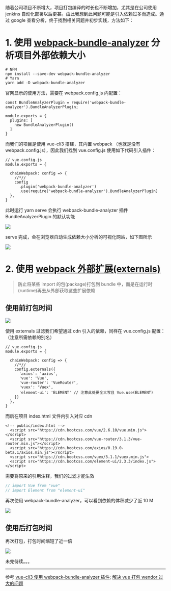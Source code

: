 
随着公司项目不断增大，项目打包编译的时长也不断增加，尤其是在公司使用 jenkins 自动化部署以后更甚。由此我想到此问题可能是引入依赖过多而造成。通过 google 查看分析，终于找到相关问题并初步实践，方法如下：

# 1. 使用 [webpack-bundle-analyzer](https://github.com/webpack-contrib/webpack-bundle-analyzer) 分析项目外部依赖大小

```
# NPM
npm install --save-dev webpack-bundle-analyzer
# Yarn
yarn add -D webpack-bundle-analyzer
```

官网显示的使用方法，需要在 webpack.config.js 内配置：

```
const BundleAnalyzerPlugin = require('webpack-bundle-analyzer').BundleAnalyzerPlugin;

module.exports = {
  plugins: [
    new BundleAnalyzerPlugin()
  ]
}
```

而我们的项目是使用 vue-cli3 搭建，其内置 webpack （也就是没有 webpack.config.js），因此我们找到 vue.config.js 使用如下代码引入插件：

```
// vue.config.js
module.exports = {

  chainWebpack: config => {
    //*//
    config
      .plugin('webpack-bundle-analyzer')
      .use(require('webpack-bundle-analyzer').BundleAnalyzerPlugin)
  },
}
```

此时运行 yarn serve 会执行 webpack-bundle-analyzer 插件 BundleAnalyzerPlugin 的默认功能

![](https://upload-images.jianshu.io/upload_images/7094266-ab4bc9a1e287601a.png?imageMogr2/auto-orient/strip%7CimageView2/2/w/1240)

serve 完成，会在浏览器自动生成依赖大小分析的可视化网站，如下图所示

![](https://upload-images.jianshu.io/upload_images/7094266-a23b069d62f17087.png?imageMogr2/auto-orient/strip%7CimageView2/2/w/1240)

# 2. 使用 [webpack 外部扩展(externals)](https://www.webpackjs.com/configuration/externals/)

> 防止将某些 import 的包(package)打包到 bundle 中，而是在运行时(runtime)再去从外部获取这些扩展依赖

## 使用前打包时间

![](https://upload-images.jianshu.io/upload_images/7094266-db8c24d4609bb95c.png?imageMogr2/auto-orient/strip%7CimageView2/2/w/1240)

使用 externals 过滤我们希望通过 cdn 引入的依赖，同样在 vue.config.js 配置：
（注意所需依赖的别名）

```
// vue.config.js
module.exports = {

  chainWebpack: config => {
    //*//
    config.externals({
      'axios': 'axios',
      'vue': 'Vue',
      'vue-router': 'VueRouter',
      'vuex': 'Vuex',
      'element-ui': 'ELEMENT' // 注意此处要全大写且 Vue.use(ELEMENT)
    })
  },
}
```

而后在项目 index.html 文件内引入对应 cdn

```
<!-- public/index.html -->
  <script src="https://cdn.bootcss.com/vue/2.6.10/vue.min.js"></script>
  <script src="https://cdn.bootcss.com/vue-router/3.1.3/vue-router.min.js"></script>
  <script src="https://cdn.bootcss.com/axios/0.19.0-beta.1/axios.min.js"></script>
  <script src="https://cdn.bootcss.com/vuex/3.1.1/vuex.min.js">
  <script src="https://cdn.bootcss.com/element-ui/2.3.3/index.js"></script>
```

需要将原来的引用注释，我们的过滤才能生效

```js
// import Vue from "vue"
// import Element from "element-ui"
```

再次使用 webpack-bundle-analyzer，可以看到依赖的体积减少了近 10 M

![](https://upload-images.jianshu.io/upload_images/7094266-8519d5ef027b6035.png?imageMogr2/auto-orient/strip%7CimageView2/2/w/1240)

## 使用后打包时间

再次打包，打包时间缩短了近一倍

![](https://upload-images.jianshu.io/upload_images/7094266-7df2a6d82c804a18.png?imageMogr2/auto-orient/strip%7CimageView2/2/w/1240)

未完待续。。。

---

参考
[vue-cli3 使用 webpack-bundle-analyzer 插件](https://juejin.im/post/5d7266495188256f3b09baea);
[解决 vue 打包 wendor 过大的问题](https://www.jianshu.com/p/b2fe6aebe691)
